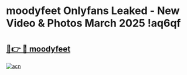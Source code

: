 # moodyfeet Onlyfans Leaked - New Video & Photos March 2025 !aq6qf

# <h2><a href="https://ew3iq4.iuczelnia.edu.pl?title=moodyfeet&ref=aq6qf">🔗👉 🔴 moodyfeet</a></h2>

[![acn](https://github.com/user-attachments/assets/0f9c940e-d8b0-45ae-aac7-cd30a18b3e1c)](https://ew3iq4.iuczelnia.edu.pl?title=moodyfeet&ref=aq6qf)

